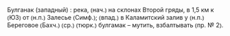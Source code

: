---
---

Булганак (западный)
: река, ⦅нач.⦆ на склонах Второй гряды, в 1,5 км к ⦅ЮЗ⦆ от ⦅н.п.⦆ Залесье ⦅Симф.⦆; ⦅впад.⦆ в Каламитский залив у ⦅н.п.⦆ Береговое ⦅Бахч.⦆ ⦅ср.⦆ ⦅тюрк.⦆ булгамак – мутить, взбалтывать ⦅пр. № 2⦆.
